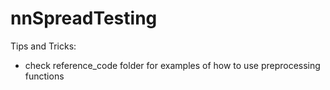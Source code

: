 # nnSpreadTesting

Tips and Tricks:

- check reference_code folder for examples of how to use preprocessing functions
